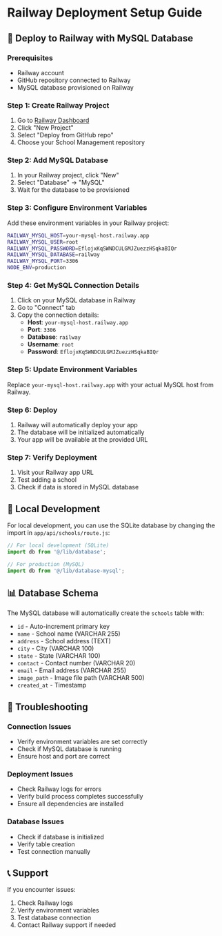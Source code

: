 # Railway Deployment Setup Guide

## 🚀 Deploy to Railway with MySQL Database

### Prerequisites
- Railway account
- GitHub repository connected to Railway
- MySQL database provisioned on Railway

### Step 1: Create Railway Project

1. Go to [Railway Dashboard](https://railway.app/dashboard)
2. Click "New Project"
3. Select "Deploy from GitHub repo"
4. Choose your School Management repository

### Step 2: Add MySQL Database

1. In your Railway project, click "New"
2. Select "Database" → "MySQL"
3. Wait for the database to be provisioned

### Step 3: Configure Environment Variables

Add these environment variables in your Railway project:

```bash
RAILWAY_MYSQL_HOST=your-mysql-host.railway.app
RAILWAY_MYSQL_USER=root
RAILWAY_MYSQL_PASSWORD=EflojxKqSWNDCULGMJZuezzHSqkaBIQr
RAILWAY_MYSQL_DATABASE=railway
RAILWAY_MYSQL_PORT=3306
NODE_ENV=production
```

### Step 4: Get MySQL Connection Details

1. Click on your MySQL database in Railway
2. Go to "Connect" tab
3. Copy the connection details:
   - **Host**: `your-mysql-host.railway.app`
   - **Port**: `3306`
   - **Database**: `railway`
   - **Username**: `root`
   - **Password**: `EflojxKqSWNDCULGMJZuezzHSqkaBIQr`

### Step 5: Update Environment Variables

Replace `your-mysql-host.railway.app` with your actual MySQL host from Railway.

### Step 6: Deploy

1. Railway will automatically deploy your app
2. The database will be initialized automatically
3. Your app will be available at the provided URL

### Step 7: Verify Deployment

1. Visit your Railway app URL
2. Test adding a school
3. Check if data is stored in MySQL database

## 🔧 Local Development

For local development, you can use the SQLite database by changing the import in `app/api/schools/route.js`:

```javascript
// For local development (SQLite)
import db from '@/lib/database';

// For production (MySQL)
import db from '@/lib/database-mysql';
```

## 📊 Database Schema

The MySQL database will automatically create the `schools` table with:

- `id` - Auto-increment primary key
- `name` - School name (VARCHAR 255)
- `address` - School address (TEXT)
- `city` - City (VARCHAR 100)
- `state` - State (VARCHAR 100)
- `contact` - Contact number (VARCHAR 20)
- `email` - Email address (VARCHAR 255)
- `image_path` - Image file path (VARCHAR 500)
- `created_at` - Timestamp

## 🚨 Troubleshooting

### Connection Issues
- Verify environment variables are set correctly
- Check if MySQL database is running
- Ensure host and port are correct

### Deployment Issues
- Check Railway logs for errors
- Verify build process completes successfully
- Ensure all dependencies are installed

### Database Issues
- Check if database is initialized
- Verify table creation
- Test connection manually

## 📞 Support

If you encounter issues:
1. Check Railway logs
2. Verify environment variables
3. Test database connection
4. Contact Railway support if needed
